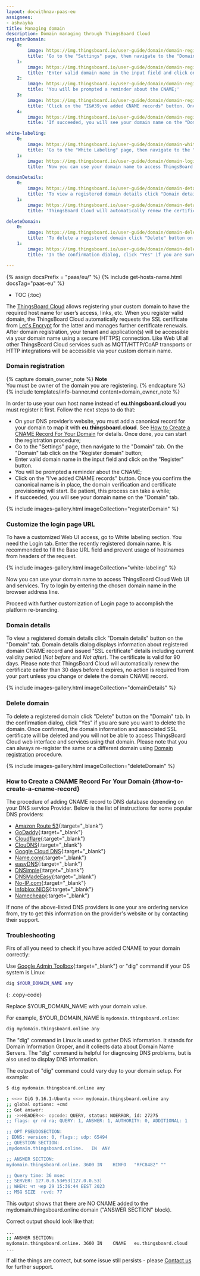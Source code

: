 ```yaml
---
layout: docwithnav-paas-eu
assignees:
- ashvayka
title: Managing domain
description: Domain managing through ThingsBoard Cloud
registerDomain:
    0:
        image: https://img.thingsboard.io/user-guide/domain/domain-register-step-1.png
        title: 'Go to the "Settings" page, then navigate to the "Domain" tab. On the "Domain" tab click on the "Register domain" button;'
    1:
        image: https://img.thingsboard.io/user-guide/domain/domain-register-step-2.png
        title: 'Enter valid domain name in the input field and click on the "Register" button;'
    2:
        image: https://img.thingsboard.io/user-guide/domain/domain-register-step-3.png
        title: 'You will be prompted a reminder about the CNAME;'
    3:
        image: https://img.thingsboard.io/user-guide/domain/domain-register-step-4.png
        title: 'Click on the "I&#39;ve added CNAME records" button. Once you confirm the canonical name is in place, the domain verification and certificate provisioning will start. Be patient, this process can take a while;'
    4:
        image: https://img.thingsboard.io/user-guide/domain/domain-register-step-5.png
        title: 'If succeeded, you will see your domain name on the "Domain" tab.'

white-labeling:
    0:
        image: https://img.thingsboard.io/user-guide/domain/domain-white-labeling-1.png
        title: 'Go to the "White Labeling" page, then navigate to the "Login" tab. Enter the domain name and the base URL in the corresponding fields. Don&#39;t forget to check the box "Prohibit to use hostname from the client request headers". Then save all changes;'
    1:
        image: https://img.thingsboard.io/user-guide/domain/domain-login-1.png
        title: 'Now you can use your domain name to access ThingsBoard Cloud Web UI and services. Try to login by entering the chosen domain name in the browser address line.'

domainDetails:
    0:
        image: https://img.thingsboard.io/user-guide/domain/domain-details-step-1.png
        title: 'To view a registered domain details click "Domain details" button on the "Domain" tab;'
    1:
        image: https://img.thingsboard.io/user-guide/domain/domain-details-step-2.png
        title: 'ThingsBoard Cloud will automatically renew the certificate earlier than 30 days before it expires, no action is required from your part unless you change or delete the domain CNAME record.'

deleteDomain:
    0:
        image: https://img.thingsboard.io/user-guide/domain/domain-delete-step-1.png
        title: 'To delete a registered domain click "Delete" button on the "Domain" tab;'
    1:
        image: https://img.thingsboard.io/user-guide/domain/domain-delete-step-2.png
        title: 'In the confirmation dialog, click "Yes" if you are sure you want to delete the domain.'

---
```


{% assign docsPrefix = "paas/eu/" %}
{% include get-hosts-name.html docsTag="paas-eu" %}

* TOC
{:toc}

The [ThingsBoard Cloud](https://{{hostName}}/signup) allows registering your custom domain to have the required host name for user’s access, links, etc. 
When you register valid domain, the ThingsBoard Cloud automatically requests the SSL certificate from [Let's Encrypt](https://letsencrypt.org/) for the latter and manages further certificate renewals. 
After domain registration, your tenant and application(s) will be accessible via your domain name using a secure (HTTPS) connection.
Like Web UI all other ThingsBoard Cloud services such as MQTT/HTTP/CoAP transports or HTTP integrations will be accessible via your custom domain name.

### Domain registration

{% capture domain_owner_note %}
**Note**
<br>
You must be owner of the domain you are registering.
{% endcapture %}
{% include templates/info-banner.md content=domain_owner_note %}

In order to use your own host name instead of **eu.thingsboard.cloud** you must register it first. Follow the next steps to do that:

* On your DNS provider’s website, you must add a canonical record for your domain to map it with **eu.thingsboard.cloud**. See [How to Create a CNAME Record For Your Domain](#how-to-create-a-cname-record) for details. Once done, you can start the registration procedure;
* Go to the "Settings" page, then navigate to the "Domain" tab. On the "Domain" tab click on the "Register domain" button;
* Enter valid domain name in the input field and click on the "Register" button.
* You will be prompted a reminder about the CNAME;
* Click on the "I've added CNAME records" button. Once you confirm the canonical name is in place, the domain verification and certificate provisioning will start. Be patient, this process can take a while;
* If succeeded, you will see your domain name on the "Domain" tab.

{% include images-gallery.html imageCollection="registerDomain" %}

### Customize the login page URL

To have a customized Web UI access, go to White labeling section. You need the Login tab. Enter the recently registered domain name. 
It is recommended to fill the Base URL field and prevent usage of hostnames from headers of the request.

{% include images-gallery.html imageCollection="white-labeling" %}

Now you can use your domain name to access ThingsBoard Cloud Web UI and services. Try to login by entering the chosen domain name in the browser address line.

Proceed with further customization of Login page to accomplish the platform re-branding.

### Domain details

To view a registered domain details click "Domain details" button on the "Domain" tab.
Domain details dialog displays information about registered domain CNAME record and issued "SSL certificate" details including current validity period (*Not before* and *Not after*).
The certificate is valid for 90 days. Please note that ThingsBoard Cloud will automatically renew the certificate earlier than 30 days before it expires, no action is required from your part unless you change or delete the domain CNAME record.

{% include images-gallery.html imageCollection="domainDetails" %}

### Delete domain

To delete a registered domain click "Delete" button on the "Domain" tab. In the confirmation dialog, click "Yes" if you are sure you want to delete the domain.
Once confirmed, the domain information and associated SSL certificate will be deleted and you will not be able to access ThingsBoard Cloud web interface and services using that domain. Please note that you can always re-register the same or a different domain using [Domain registration](#domain-registration) procedure.

{% include images-gallery.html imageCollection="deleteDomain" %}

### How to Create a CNAME Record For Your Domain {#how-to-create-a-cname-record}

The procedure of adding CNAME record to DNS database depending on your DNS service Provider. Below is the list of instructions for some popular DNS providers:

* [Amazon Route 53](https://aws.amazon.com/premiumsupport/knowledge-center/route-53-create-alias-records/){:target="_blank"}
* [GoDaddy](https://www.godaddy.com/help/add-a-cname-record-19236){:target="_blank"}
* [Cloudflare](https://community.cloudflare.com/t/how-do-i-add-a-cname-record/59){:target="_blank"}
* [ClouDNS](https://www.cloudns.net/wiki/article/13/){:target="_blank"}
* [Google Cloud DNS](https://cloud.google.com/dns/docs/records){:target="_blank"}
* [Name.com](https://www.name.com/support/articles/115004895548-adding-a-cname-record){:target="_blank"}
* [easyDNS](https://kb.easydns.com/knowledge/how-to-make-a-dns-entry/){:target="_blank"}
* [DNSimple](https://support.dnsimple.com/articles/manage-cname-record/#adding-a-cname-record){:target="_blank"}  
* [DNSMadeEasy](https://support.dnsmadeeasy.com/support/solutions/articles/47001001393-cname-record){:target="_blank"}
* [No-IP.com](https://www.noip.com/support/knowledgebase/how-to-configure-your-no-ip-hostname/){:target="_blank"}
* [Infoblox NIOS](https://docs.infoblox.com/display/BloxOneDDI/Creating+a+CNAME+Record){:target="_blank"}
* [Namecheap](https://www.namecheap.com/support/knowledgebase/article.aspx/9646/2237/how-to-create-a-cname-record-for-your-domain){:target="_blank"}

If none of the above-listed DNS providers is one your are ordering service from, try to get this information on the provider's website or by contacting their support.

### Troubleshooting

Firs of all you need to check if you have added CNAME to your domain correctly:

Use [Google Admin Toolbox](https://toolbox.googleapps.com/apps/dig/){:target="_blank"} or "dig" command if your OS system is Linux:
```bash
dig $YOUR_DOMAIN_NAME any
```
{: .copy-code}

Replace $YOUR_DOMAIN_NAME with your domain value.

For example, $YOUR_DOMAIN_NAME is `mydomain.thingsboard.online`:
```bash
dig mydomain.thingsboard.online any
```

The "dig" command in Linux is used to gather DNS information. It stands for Domain Information Groper, and it collects data about Domain Name Servers. The "dig" command is helpful for diagnosing DNS problems, but is also used to display DNS information.

The output of "dig" command could vary duy to your domain setup.
For example:
```bash
$ dig mydomain.thingsboard.online any

; <<>> DiG 9.16.1-Ubuntu <<>> mydomain.thingsboard.online any
;; global options: +cmd
;; Got answer:
;; ->>HEADER<<- opcode: QUERY, status: NOERROR, id: 27275
;; flags: qr rd ra; QUERY: 1, ANSWER: 1, AUTHORITY: 0, ADDITIONAL: 1

;; OPT PSEUDOSECTION:
; EDNS: version: 0, flags:; udp: 65494
;; QUESTION SECTION:
;mydomain.thingsboard.online.	IN	ANY

;; ANSWER SECTION:
mydomain.thingsboard.online. 3600 IN	HINFO	"RFC8482" ""

;; Query time: 36 msec
;; SERVER: 127.0.0.53#53(127.0.0.53)
;; WHEN: чт чер 29 15:36:44 EEST 2023
;; MSG SIZE  rcvd: 77
```

This output shows that there are NO CNAME added to the mydomain.thingsboard.online domain ("ANSWER SECTION" block).

Correct output should look like that:
```bash
...
;; ANSWER SECTION:
mydomain.thingsboard.online. 3600 IN	CNAME	eu.thingsboard.cloud
...
```

If all the things are correct, but some issue still persists - please [Contact us](https://thingsboard.io/docs/contact-us/) for further support.
